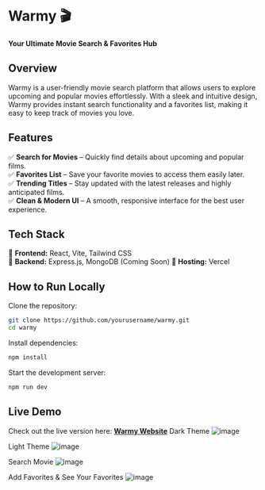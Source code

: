 # **Warmy 🎬**  
**Your Ultimate Movie Search & Favorites Hub**  

## **Overview**  
Warmy is a user-friendly movie search platform that allows users to explore upcoming and popular movies effortlessly. With a sleek and intuitive design, Warmy provides instant search functionality and a favorites list, making it easy to keep track of movies you love.  

## **Features**  
✅ **Search for Movies** – Quickly find details about upcoming and popular films.  
✅ **Favorites List** – Save your favorite movies to access them easily later.  
✅ **Trending Titles** – Stay updated with the latest releases and highly anticipated films.  
✅ **Clean & Modern UI** – A smooth, responsive interface for the best user experience.  

## **Tech Stack**  
🔹 **Frontend:** React, Vite, Tailwind CSS  
🔹 **Backend:** Express.js, MongoDB (Coming Soon)
🔹 **Hosting:** Vercel  

## **How to Run Locally**  
Clone the repository:  
```sh
git clone https://github.com/yourusername/warmy.git
cd warmy
```

Install dependencies:  
```sh
npm install
```

Start the development server:  
```sh
npm run dev
```

## **Live Demo**  
Check out the live version here: **[Warmy Website](https://warmy-n1yyynxd8-chhavis-projects-0562af90.vercel.app/)** 
Dark Theme
![image](https://github.com/user-attachments/assets/c3d9ee49-42d5-4417-9448-0f2f891e0977)

Light Theme
![image](https://github.com/user-attachments/assets/aa4b915f-e1f8-4ce1-ba77-0aef218f6375)

Search Movie
![image](https://github.com/user-attachments/assets/d21a89d6-90c6-4b6c-b74f-5fc4c51f180b)

Add Favorites & See Your Favorites
![image](https://github.com/user-attachments/assets/19bacbcb-d3f0-495f-ba5a-baba9f369721)





